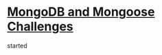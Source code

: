 # [MongoDB and Mongoose Challenges](https://www.freecodecamp.org/learn/apis-and-microservices/mongodb-and-mongoose/)
started
